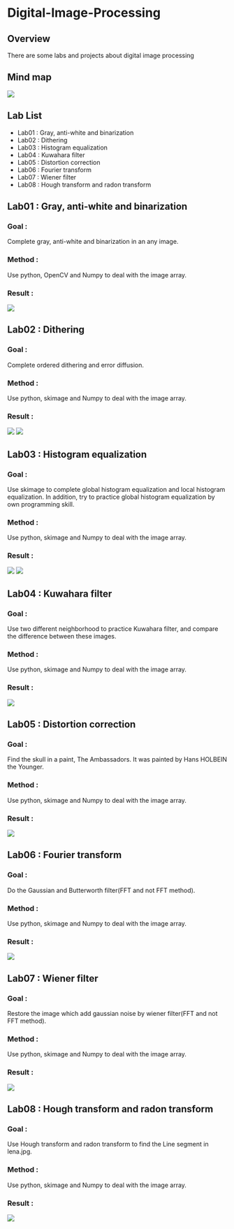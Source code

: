 # Digital-Image-Processing

## Overview
There are some labs and projects about digital image processing
>

## Mind map
>
![](https://github.com/tailer954/Digital-Image-Processing/blob/master/%E6%95%B8%E4%BD%8D%E5%BD%B1%E5%83%8F%E8%99%95%E7%90%86.png)

## Lab List
- Lab01 : Gray, anti-white and binarization
- Lab02 : Dithering
- Lab03 : Histogram equalization
- Lab04 : Kuwahara filter
- Lab05 : Distortion correction
- Lab06 : Fourier transform
- Lab07 : Wiener filter
- Lab08 : Hough transform and radon transform

## Lab01 : Gray, anti-white and binarization
### Goal :      
Complete gray, anti-white and binarization in an any image.
>
### Method :      
Use python, OpenCV and Numpy to deal with the image array.
>
### Result :     
![](https://github.com/tailer954/Digital-Image-Processing/blob/master/Lab01_Gray%2C%20anti-white%20and%20binarization/LAB01_sets.PNG)
>
## Lab02 : Dithering
### Goal :      
Complete ordered dithering and error diffusion.
>
### Method :      
Use python, skimage and Numpy to deal with the image array.
>
### Result :     
![](https://github.com/tailer954/Digital-Image-Processing/blob/master/Lab02_Dithering/OrderDitherSets.PNG)
![](https://github.com/tailer954/Digital-Image-Processing/blob/master/Lab02_Dithering/ErrorDiffSets.PNG)
>
## Lab03 : Histogram equalization
### Goal :      
Use skimage to complete global histogram equalization and local histogram equalization. In addition, try to practice global histogram equalization by own programming skill.
>
### Method :      
Use python, skimage and Numpy to deal with the image array.
>
### Result :     
![](https://github.com/tailer954/Digital-Image-Processing/blob/master/Lab03_Histogram%20equalization/LAB03Sets.PNG)
![](https://github.com/tailer954/Digital-Image-Processing/blob/master/Lab03_Histogram%20equalization/HistogramSets.png)
>

## Lab04 : Kuwahara filter
### Goal :      
Use two different neighborhood to practice Kuwahara filter, and compare the difference between these images.
>
### Method :      
Use python, skimage and Numpy to deal with the image array.
>
### Result :     
![](https://github.com/tailer954/Digital-Image-Processing/blob/master/Lab04_Kuwahara%20filter/LAB04Sets.PNG)
>

## Lab05 : Distortion correction
### Goal :      
Find the skull in a paint, The Ambassadors. It was painted by Hans HOLBEIN the Younger.
>
### Method :      
Use python, skimage and Numpy to deal with the image array.
>
### Result :     
![](https://github.com/tailer954/Digital-Image-Processing/blob/master/Lab05_Distortion%20correction/Lab05Sets.PNG)
>

## Lab06 : Fourier transform
### Goal :      
Do the Gaussian and Butterworth filter(FFT and not FFT method).
>
### Method :      
Use python, skimage and Numpy to deal with the image array.
>
### Result :     
![](https://github.com/tailer954/Digital-Image-Processing/blob/master/Lab06_Fourier%20transform/Lab06Sets.jpg)
>

## Lab07 : Wiener filter
### Goal :      
Restore the image which add gaussian noise by wiener filter(FFT and not FFT method). 
>
### Method :      
Use python, skimage and Numpy to deal with the image array.
>
### Result :     
![](https://github.com/tailer954/Digital-Image-Processing/blob/master/Lab07_Wiener%20filter/Lab07Sets.jpg)
>

## Lab08 : Hough transform and radon transform
### Goal :      
Use Hough transform and radon transform to find the Line segment in lena.jpg.
>
### Method :      
Use python, skimage and Numpy to deal with the image array.
>
### Result :     
![](https://github.com/tailer954/Digital-Image-Processing/blob/master/Lab08_Hough%20transform%20and%20radon%20transform/Lab08Sets.PNG)
>
